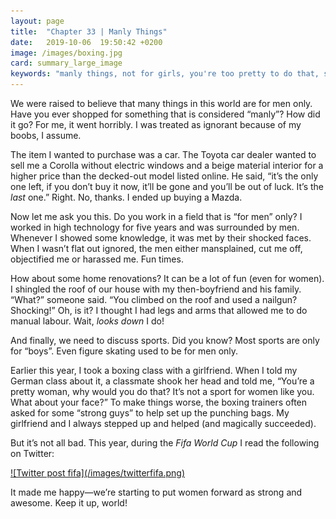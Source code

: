 ```yaml
---
layout: page
title:  "Chapter 33 | Manly Things"
date:   2019-10-06  19:50:42 +0200
image: /images/boxing.jpg
card: summary_large_image
keywords: "manly things, not for girls, you're too pretty to do that, sport sexism"
---
```

We were raised to believe that many things in this world are for men only. Have you ever shopped for something that is considered “manly”? How did it go? For me, it went horribly. I was treated as ignorant because of my boobs, I assume.

The item I wanted to purchase was a car. The Toyota car dealer wanted to sell me a Corolla without electric windows and a beige material interior for a higher price than the decked-out model listed online. He said, “it’s the only one left, if you don’t buy it now, it’ll be gone and you’ll be out of luck. It’s the *last* one.” Right. No, thanks. I ended up buying a Mazda.

Now let me ask you this. Do you work in a field that is “for men” only? I worked in high technology for five years and was surrounded by men. Whenever I showed some knowledge, it was met by their shocked faces. When I wasn’t flat out ignored, the men either mansplained, cut me off, objectified me or harassed me. Fun times.

How about some home renovations? It can be a lot of fun (even for women). I shingled the roof of our house with my then-boyfriend and his family. “What?” someone said. “You climbed on the roof and used a nailgun? Shocking!” Oh, is it? I thought I had legs and arms that allowed me to do manual labour. Wait, *looks down* I do!

And finally, we need to discuss sports. Did you know? Most sports are only for “boys”. Even figure skating used to be for men only. 

Earlier this year, I took a boxing class with a girlfriend. When I told my German class about it, a classmate shook her head and told me, “You’re a pretty woman, why would you do that? It’s not a sport for women like you. What about your face?” To make things worse, the boxing trainers often asked for some “strong guys” to help set up the punching bags. My girlfriend and I always stepped up and helped (and magically succeeded).

But it’s not all bad. This year, during the *Fifa World Cup* I read the following on Twitter:

<div markdown="1">
<a target="_blank" href="https://twitter.com/adambeam/status/1147909588131311616">
![Twitter post fifa](/images/twitterfifa.png)
</a>
</div>

It made me happy—we’re starting to put women forward as strong and awesome. Keep it up, world!
